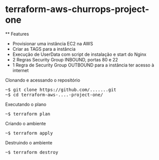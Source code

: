 # terraform-aws-churrops-project-one

** Features

* Provisionar uma instância EC2 na AWS
* Criar as TAGS para a instância
* Execução de UserData com script de instalação e start do Nginx
* 2 Regras Security Group INBOUND, portas 80 e 22
* 1 Regra de Security Group OUTBOUND para a instância ter acesso à internet

Clonando e acessando o repositório

<pre>~$ git clone https://github.com/.......git
~$ cd terraform-aws-....-project-one/</pre>

Executando o plano

<pre>~$ terraform plan</pre>

Criando o ambiente

<pre>~$ terraform apply</pre>

Destruindo o ambiente

<pre>~$ terraform destroy</pre>
